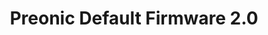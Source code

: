---
title: Preonic Default Firmware 2.0
redirect_to:
  - https://github.com/qmk/qmk_firmware/releases/tags/preonic-2.0
---